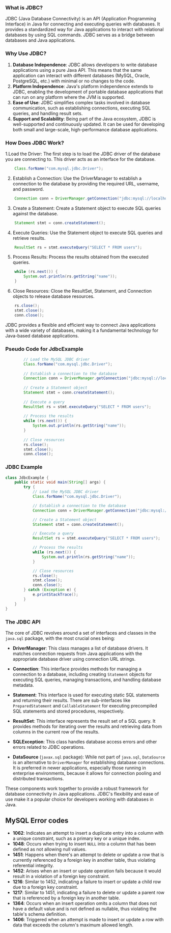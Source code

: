 ### What is JDBC?

JDBC (Java Database Connectivity) is an API (Application Programming Interface) in Java for connecting and executing queries with databases. It provides a standardized way for Java applications to interact with relational databases by using SQL commands. JDBC serves as a bridge between databases and Java applications.

### Why Use JDBC?

1. **Database Independence**: JDBC allows developers to write database applications using a pure Java API. This means that the same application can interact with different databases (MySQL, Oracle, PostgreSQL, etc.) with minimal or no changes to the code.
2. **Platform Independence**: Java's platform independence extends to JDBC, enabling the development of portable database applications that can run on any platform where the JVM is supported.
3. **Ease of Use**: JDBC simplifies complex tasks involved in database communication, such as establishing connections, executing SQL queries, and handling result sets.
4. **Support and Scalability**: Being part of the Java ecosystem, JDBC is well-supported and continuously updated. It can be used for developing both small and large-scale, high-performance database applications.

### How Does JDBC Work?

1.Load the Driver: The first step is to load the JDBC driver of the database you are connecting to. This driver acts as an interface for the database.

```java
    Class.forName("com.mysql.jdbc.Driver");
```
2. Establish a Connection: Use the DriverManager to establish a connection to the database by providing the required URL, username, and password.

```java
    Connection conn = DriverManager.getConnection("jdbc:mysql://localhost:3306/mydb", "user", "pass");
```
3. Create a Statement: Create a Statement object to execute SQL queries against the database.

```java
    Statement stmt = conn.createStatement();
```
4. Execute Queries: Use the Statement object to execute SQL queries and retrieve results.

```java
    ResultSet rs = stmt.executeQuery("SELECT * FROM users");
```
5. Process Results: Process the results obtained from the executed queries.

```java
    while (rs.next()) {
        System.out.println(rs.getString("name"));
    }
```

6. Close Resources: Close the ResultSet, Statement, and Connection objects to release database resources.

```java
    rs.close();
    stmt.close();
    conn.close();
```
JDBC provides a flexible and efficient way to connect Java applications with a wide variety of databases, making it a fundamental technology for Java-based database applications. 

### Pseudo Code for JdbcExample
    
        
```java
        // Load the MySQL JDBC driver
        Class.forName("com.mysql.jdbc.Driver");
    
        // Establish a connection to the database
        Connection conn = DriverManager.getConnection("jdbc:mysql://localhost:3306/mydb", "user", "pass");
    
        // Create a Statement object
        Statement stmt = conn.createStatement();
    
        // Execute a query
        ResultSet rs = stmt.executeQuery("SELECT * FROM users");
    
        // Process the results
        while (rs.next()) {
            System.out.println(rs.getString("name"));
        }
    
        // Close resources
        rs.close();
        stmt.close();
        conn.close();
```

### JDBC Example

```java
class JdbcExample {
    public static void main(String[] args) {
        try {
            // Load the MySQL JDBC driver
            Class.forName("com.mysql.jdbc.Driver");

            // Establish a connection to the database
            Connection conn = DriverManager.getConnection("jdbc:mysql://localhost:3306/mydb", "user", "pass");

            // Create a Statement object
            Statement stmt = conn.createStatement();

            // Execute a query
            ResultSet rs = stmt.executeQuery("SELECT * FROM users");

            // Process the results
            while (rs.next()) {
                System.out.println(rs.getString("name"));
            }

            // Close resources
            rs.close();
            stmt.close();
            conn.close();
        } catch (Exception e) {
            e.printStackTrace();
        }
    }
}
```

### The JDBC API
The core of JDBC revolves around a set of interfaces and classes in the `java.sql` package, with the most crucial ones being:

- **DriverManager**: This class manages a list of database drivers. It matches connection requests from Java applications with the appropriate database driver using connection URL strings.

- **Connection**: This interface provides methods for managing a connection to a database, including creating `Statement` objects for executing SQL queries, managing transactions, and handling database metadata.

- **Statement**: This interface is used for executing static SQL statements and returning their results. There are sub-interfaces like `PreparedStatement` and `CallableStatement` for executing precompiled SQL statements and stored procedures, respectively.

- **ResultSet**: This interface represents the result set of a SQL query. It provides methods for iterating over the results and retrieving data from columns in the current row of the results.

- **SQLException**: This class handles database access errors and other errors related to JDBC operations.

- **DataSource** (`javax.sql` package): While not part of `java.sql`, `DataSource` is an alternative to `DriverManager` for establishing database connections. It is preferred in newer applications, especially those running in enterprise environments, because it allows for connection pooling and distributed transactions.

These components work together to provide a robust framework for database connectivity in Java applications. JDBC's flexibility and ease of use make it a popular choice for developers working with databases in Java.

## MySQL Error codes

- **1062**: Indicates an attempt to insert a duplicate entry into a column with a unique constraint, such as a primary key or a unique index.
- **1048**: Occurs when trying to insert `NULL` into a column that has been defined as not allowing null values.
- **1451**: Happens when there's an attempt to delete or update a row that is currently referenced by a foreign key in another table, thus violating referential integrity.
- **1452**: Arises when an insert or update operation fails because it would result in a violation of a foreign key constraint.
- **1216**: Similar to 1452, indicating a failure to insert or update a child row due to a foreign key constraint.
- **1217**: Similar to 1451, indicating a failure to delete or update a parent row that is referenced by a foreign key in another table.
- **1364**: Occurs when an insert operation omits a column that does not have a default value and is not defined as nullable, thus violating the table's schema definition.
- **1406**: Triggered when an attempt is made to insert or update a row with data that exceeds the column's maximum allowed length.